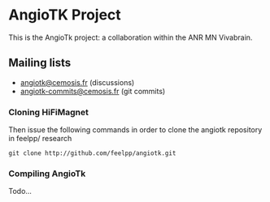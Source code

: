 AngioTK Project
===============

This is the AngioTk project: a collaboration within the ANR MN Vivabrain.

## Mailing lists

 - angiotk@cemosis.fr (discussions)
 - angiotk-commits@cemosis.fr (git commits)

### Cloning HiFiMagnet

Then issue the following commands in order to clone the angiotk repository in feelpp/ research
```
git clone http://github.com/feelpp/angiotk.git
```

### Compiling AngioTk

Todo...
